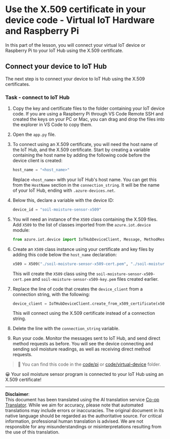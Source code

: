 <!--
CO_OP_TRANSLATOR_METADATA:
{
  "original_hash": "9aea84bcc7520222b0e1c50469d62d6a",
  "translation_date": "2025-08-28T20:29:49+00:00",
  "source_file": "2-farm/lessons/6-keep-your-plant-secure/single-board-computer-x509.md",
  "language_code": "en"
}
-->
# Use the X.509 certificate in your device code - Virtual IoT Hardware and Raspberry Pi

In this part of the lesson, you will connect your virtual IoT device or Raspberry Pi to your IoT Hub using the X.509 certificate.

## Connect your device to IoT Hub

The next step is to connect your device to IoT Hub using the X.509 certificates.

### Task - connect to IoT Hub

1. Copy the key and certificate files to the folder containing your IoT device code. If you are using a Raspberry Pi through VS Code Remote SSH and created the keys on your PC or Mac, you can drag and drop the files into the explorer in VS Code to copy them.

1. Open the `app.py` file.

1. To connect using an X.509 certificate, you will need the host name of the IoT Hub, and the X.509 certificate. Start by creating a variable containing the host name by adding the following code before the device client is created:

    ```python
    host_name = "<host_name>"
    ```

    Replace `<host_name>` with your IoT Hub's host name. You can get this from the `HostName` section in the `connection_string`. It will be the name of your IoT Hub, ending with `.azure-devices.net`.

1. Below this, declare a variable with the device ID:

    ```python
    device_id = "soil-moisture-sensor-x509"
    ```

1. You will need an instance of the `X509` class containing the X.509 files. Add `X509` to the list of classes imported from the `azure.iot.device` module:

    ```python
    from azure.iot.device import IoTHubDeviceClient, Message, MethodResponse, X509
    ```

1. Create an `X509` class instance using your certificate and key files by adding this code below the `host_name` declaration:

    ```python
    x509 = X509("./soil-moisture-sensor-x509-cert.pem", "./soil-moisture-sensor-x509-key.pem")
    ```

    This will create the `X509` class using the `soil-moisture-sensor-x509-cert.pem` and `soil-moisture-sensor-x509-key.pem` files created earlier.

1. Replace the line of code that creates the `device_client` from a connection string, with the following:

    ```python
    device_client = IoTHubDeviceClient.create_from_x509_certificate(x509, host_name, device_id)
    ```

    This will connect using the X.509 certificate instead of a connection string.
    
1. Delete the line with the `connection_string` variable.

1. Run your code. Monitor the messages sent to IoT Hub, and send direct method requests as before. You will see the device connecting and sending soil moisture readings, as well as receiving direct method requests.

> 💁 You can find this code in the [code/pi](../../../../../2-farm/lessons/6-keep-your-plant-secure/code/pi) or [code/virtual-device](../../../../../2-farm/lessons/6-keep-your-plant-secure/code/virtual-device) folder.

😀 Your soil moisture sensor program is connected to your IoT Hub using an X.509 certificate!

---

**Disclaimer**:  
This document has been translated using the AI translation service [Co-op Translator](https://github.com/Azure/co-op-translator). While we aim for accuracy, please note that automated translations may include errors or inaccuracies. The original document in its native language should be regarded as the authoritative source. For critical information, professional human translation is advised. We are not responsible for any misunderstandings or misinterpretations resulting from the use of this translation.